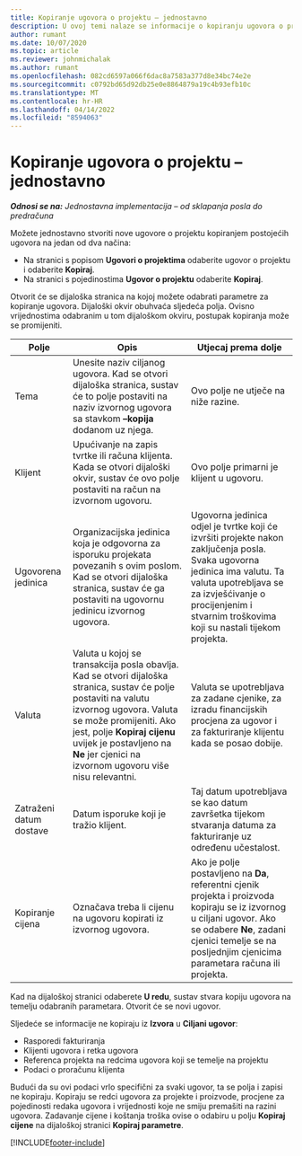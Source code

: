 ```yaml
---
title: Kopiranje ugovora o projektu – jednostavno
description: U ovoj temi nalaze se informacije o kopiranju ugovora o projektima u aplikaciji Project Operations.
author: rumant
ms.date: 10/07/2020
ms.topic: article
ms.reviewer: johnmichalak
ms.author: rumant
ms.openlocfilehash: 082cd6597a066f6dac8a7583a377d8e34bc74e2e
ms.sourcegitcommit: c0792bd65d92db25e0e8864879a19c4b93efb10c
ms.translationtype: MT
ms.contentlocale: hr-HR
ms.lasthandoff: 04/14/2022
ms.locfileid: "8594063"
---
```

# <a name="copy-project-contracts---lite"></a>Kopiranje ugovora o projektu – jednostavno

_**Odnosi se na:** Jednostavna implementacija – od sklapanja posla do predračuna_

Možete jednostavno stvoriti nove ugovore o projektu kopiranjem postojećih ugovora na jedan od dva načina: 

  - Na stranici s popisom **Ugovori o projektima** odaberite ugovor o projektu i odaberite **Kopiraj**.
  - Na stranici s pojedinostima **Ugovor o projektu** odaberite **Kopiraj**.

Otvorit će se dijaloška stranica na kojoj možete odabrati parametre za kopiranje ugovora. Dijaloški okvir obuhvaća sljedeća polja. Ovisno vrijednostima odabranim u tom dijaloškom okviru, postupak kopiranja može se promijeniti.

| **Polje** | **Opis** | **Utjecaj prema dolje** |
| --- | --- | --- |
| Tema | Unesite naziv ciljanog ugovora. Kad se otvori dijaloška stranica, sustav će to polje postaviti na naziv izvornog ugovora sa stavkom **–kopija** dodanom uz njega. | Ovo polje ne utječe na niže razine. |
| Klijent | Upućivanje na zapis tvrtke ili računa klijenta. Kada se otvori dijaloški okvir, sustav će ovo polje postaviti na račun na izvornom ugovoru. | Ovo polje primarni je klijent u ugovoru. |
| Ugovorena jedinica | Organizacijska jedinica koja je odgovorna za isporuku projekata povezanih s ovim poslom. Kad se otvori dijaloška stranica, sustav će ga postaviti na ugovornu jedinicu izvornog ugovora. | Ugovorna jedinica odjel je tvrtke koji će izvršiti projekte nakon zaključenja posla. Svaka ugovorna jedinica ima valutu. Ta valuta upotrebljava se za izvješćivanje o procijenjenim i stvarnim troškovima koji su nastali tijekom projekta. |
| Valuta | Valuta u kojoj se transakcija posla obavlja. Kad se otvori dijaloška stranica, sustav će polje postaviti na valutu izvornog ugovora. Valuta se može promijeniti. Ako jest, polje **Kopiraj cijenu** uvijek je postavljeno na **Ne** jer cjenici na izvornom ugovoru više nisu relevantni. | Valuta se upotrebljava za zadane cjenike, za izradu financijskih procjena za ugovor i za fakturiranje klijentu kada se posao dobije. |
| Zatraženi datum dostave | Datum isporuke koji je tražio klijent. | Taj datum upotrebljava se kao datum završetka tijekom stvaranja datuma za fakturiranje uz određenu učestalost. |
| Kopiranje cijena | Označava treba li cijenu na ugovoru kopirati iz izvornog ugovora. | Ako je polje postavljeno na **Da**, referentni cjenik projekta i proizvoda kopiraju se iz izvornog u ciljani ugovor. Ako se odabere **Ne**, zadani cjenici temelje se na posljednjim cjenicima parametara računa ili projekta. |

Kad na dijaloškoj stranici odaberete **U redu**, sustav stvara kopiju ugovora na temelju odabranih parametara. Otvorit će se novi ugovor.

Sljedeće se informacije ne kopiraju iz **Izvora** u **Ciljani ugovor**:

  - Rasporedi fakturiranja
  - Klijenti ugovora i retka ugovora
  - Referenca projekta na redcima ugovora koji se temelje na projektu
  - Podaci o proračunu klijenta

Budući da su ovi podaci vrlo specifični za svaki ugovor, ta se polja i zapisi ne kopiraju. Kopiraju se redci ugovora za projekte i proizvode, procjene za pojedinosti redaka ugovora i vrijednosti koje ne smiju premašiti na razini ugovora. Zadavanje cijene i koštanja troška ovise o odabiru u polju **Kopiraj cijene** na dijaloškoj stranici **Kopiraj parametre**.


[!INCLUDE[footer-include](../../includes/footer-banner.md)]